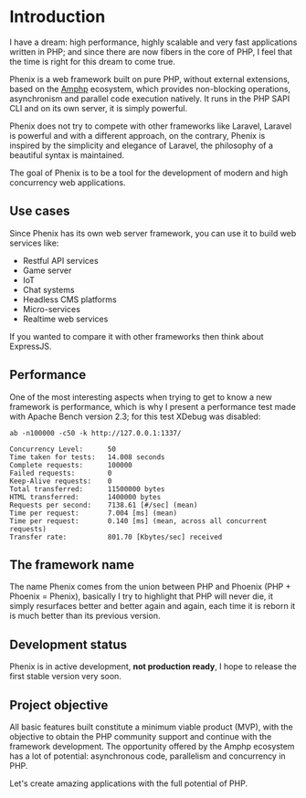 # Introduction

I have a dream: high performance, highly scalable and very fast applications written in PHP; and since there are now fibers in the core of PHP, I feel that the time is right for this dream to come true.

Phenix is a web framework built on pure PHP, without external extensions, based on the [Amphp](https://amphp.org/) ecosystem, which provides non-blocking operations, asynchronism and parallel code execution natively. It runs in the PHP SAPI CLI and on its own server, it is simply powerful.

Phenix does not try to compete with other frameworks like Laravel, Laravel is powerful and with a different approach, on the contrary, Phenix is inspired by the simplicity and elegance of Laravel, the philosophy of a beautiful syntax is maintained.

The goal of Phenix is to be a tool for the development of modern and high concurrency web applications.

## Use cases

Since Phenix has its own web server framework, you can use it to build web services like:

- Restful API services
- Game server
- IoT
- Chat systems
- Headless CMS platforms
- Micro-services
- Realtime web services

If you wanted to compare it with other frameworks then think about ExpressJS.
## Performance

One of the most interesting aspects when trying to get to know a new framework is performance, which is why I present a performance test made with Apache Bench version 2.3; for this test XDebug was disabled:

```
ab -n100000 -c50 -k http://127.0.0.1:1337/

Concurrency Level:      50
Time taken for tests:   14.008 seconds
Complete requests:      100000
Failed requests:        0
Keep-Alive requests:    0
Total transferred:      11500000 bytes
HTML transferred:       1400000 bytes
Requests per second:    7138.61 [#/sec] (mean)
Time per request:       7.004 [ms] (mean)
Time per request:       0.140 [ms] (mean, across all concurrent requests)
Transfer rate:          801.70 [Kbytes/sec] received
```

## The framework name

The name Phenix comes from the union between PHP and Phoenix (PHP + Phoenix = Phenix), basically I try to highlight that PHP will never die, it simply resurfaces better and better again and again, each time it is reborn it is much better than its previous version.

## Development status

Phenix is in active development, **not production ready**, I hope to release the first stable version very soon.

## Project objective

All basic features built constitute a minimum viable product (MVP), with the objective to obtain the PHP community support and continue with the framework development. The opportunity offered by the Amphp ecosystem has a lot of potential: asynchronous code, parallelism and concurrency in PHP.

Let's create amazing applications with the full potential of PHP.